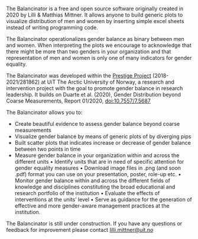 The Balancinator is a free and open source software originally created in 2020 by Lilli & Matthias Mittner. It allows anyone to build generic plots to visualize distribution of men and women by inserting simple excel sheets instead of writing programming code. 

The Balancinator operationalizes gender balance as binary between men and women. When interpreting the plots we encourage to acknowledge that there might be more than two genders in your organization and that representation of men and women is only one of many indicators for gender equality. 

The Balancinator was developed within the [Prestige Project](https://uit.no/research/prestige) (2018-2021/281862) at UiT The Arctic University of Norway, a research and intervention project with the goal to promote gender balance in research leadership. It builds on Duarte et al. (2020), Gender Distribution beyond Coarse Measurements, Report 01/2020, [doi:10.7557/7.5687](https://doi.org/10.7557/7.5687)

The Balancinator allows you to:

- Create beautiful evidence to assess gender balance beyond coarse measurements
- Visualize gender balance by means of generic plots of by diverging pips
- Built scatter plots that indicates increase or decrease of gender balance between two points in time
- Measure gender balance in your organization within and across the different units
•	Identify units that are in need of specific attention for gender equality measures
•	Download image files in .png  (and soon .pdf) format you can use on your presentation, poster, role-up etc.
•	Monitor gender balance within and across the different fields of knowledge and disciplines constituting the broad educational and research portfolio of the institution
•	Evaluate the effects of interventions at the units’ level
•	Serve as guidance for the generation of effective and more gender-aware management practices at the institution.

The Balancinator is still under construction. If you have any questions or feedback for improvement please contact lilli.mittner@uit.no
